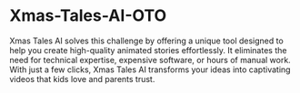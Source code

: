 # Xmas-Tales-AI-OTO
Xmas Tales AI solves this challenge by offering a unique tool designed to help you create high-quality animated stories effortlessly. It eliminates the need for technical expertise, expensive software, or hours of manual work. With just a few clicks, Xmas Tales AI transforms your ideas into captivating videos that kids love and parents trust.

